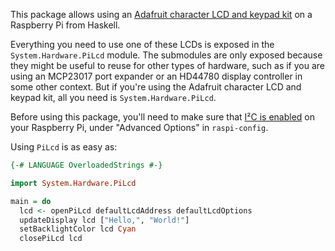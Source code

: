 This package allows using an
[Adafruit character LCD and keypad kit][1] on a Raspberry Pi from
Haskell.

Everything you need to use one of these LCDs is exposed in the
`System.Hardware.PiLcd` module.  The submodules are only exposed
because they might be useful to reuse for other types of hardware,
such as if you are using an MCP23017 port expander or an HD44780
display controller in some other context.  But if you're using the
Adafruit character LCD and keypad kit, all you need is
`System.Hardware.PiLcd`.

Before using this package, you'll need to make sure that
[I²C is enabled][2] on your Raspberry Pi, under "Advanced Options" in
`raspi-config`.

Using `PiLcd` is as easy as:

```haskell
{-# LANGUAGE OverloadedStrings #-}

import System.Hardware.PiLcd

main = do
  lcd <- openPiLcd defaultLcdAddress defaultLcdOptions
  updateDisplay lcd ["Hello,", "World!"]
  setBacklightColor lcd Cyan
  closePiLcd lcd
```

[1]: https://www.adafruit.com/categories/808
[2]: https://learn.adafruit.com/adafruits-raspberry-pi-lesson-4-gpio-setup/configuring-i2c
